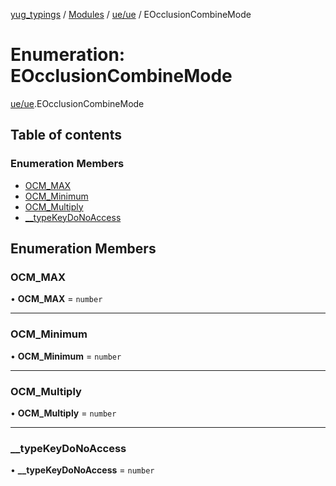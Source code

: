 [yug_typings](../README.md) / [Modules](../modules.md) / [ue/ue](../modules/ue_ue.md) / EOcclusionCombineMode

# Enumeration: EOcclusionCombineMode

[ue/ue](../modules/ue_ue.md).EOcclusionCombineMode

## Table of contents

### Enumeration Members

- [OCM\_MAX](ue_ue.EOcclusionCombineMode.md#ocm_max)
- [OCM\_Minimum](ue_ue.EOcclusionCombineMode.md#ocm_minimum)
- [OCM\_Multiply](ue_ue.EOcclusionCombineMode.md#ocm_multiply)
- [\_\_typeKeyDoNoAccess](ue_ue.EOcclusionCombineMode.md#__typekeydonoaccess)

## Enumeration Members

### OCM\_MAX

• **OCM\_MAX** = `number`

___

### OCM\_Minimum

• **OCM\_Minimum** = `number`

___

### OCM\_Multiply

• **OCM\_Multiply** = `number`

___

### \_\_typeKeyDoNoAccess

• **\_\_typeKeyDoNoAccess** = `number`
